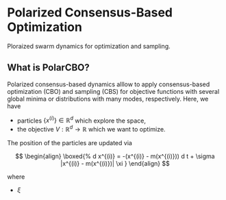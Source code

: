 # Polarized Consensus-Based Optimization

Ploraized swarm dynamics for optimization and sampling.

## What is PolarCBO?

Polarized consensus-based dynamics alllow to apply consensus-based optimization (CBO) and sampling (CBS) for objective functions with several global minima or distributions with many modes, respectively. Here, we have 

* particles $\{x^{(i)}\}\in\mathbb{R}^d$ which explore the space,
* the objective $V:\mathbb{R}^d\to\mathbb{R}$ which we want to optimize.

The position of the particles are updated via

$$
\begin{align}
    \boxed{%
    d x^{(i)} = -(x^{(i)} - m(x^{(i)})) d t + \sigma |x^{(i)} - m(x^{(i)})| \xi
    }
\end{align}
$$

where

* $\xi$

